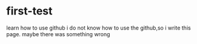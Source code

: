 # first-test
learn how to use github
i do not know how to use the github,so i write this page.
maybe there was something wrong
